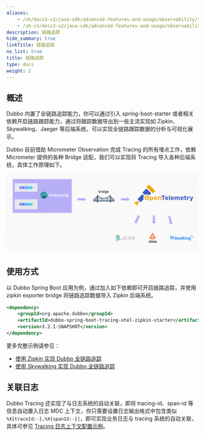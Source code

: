 ```yaml
---
aliases:
    - /zh/docs3-v2/java-sdk/advanced-features-and-usage/observability/tracing/
    - /zh-cn/docs3-v2/java-sdk/advanced-features-and-usage/observability/tracing/
description: 链路追踪
hide_summary: true
linkTitle: 链路追踪
no_list: true
title: 链路追踪
type: docs
weight: 2
---
```


## 概述
Dubbo 内置了全链路追踪能力，你可以通过引入 spring-boot-starter 或者相关依赖开启链路跟踪能力，通过将跟踪数据导出到一些主流实现如 Zipkin、Skywalking、Jaeger 等后端系统，可以实现全链路跟踪数据的分析与可视化展示。

Dubbo 目前借助 Micrometer Observation 完成 Tracing 的所有埋点工作，依赖 Micrometer 提供的各种 Bridge 适配，我们可以实现将 Tracing 导入各种后端系统，具体工作原理如下。

![micrometer-bridge](/imgs/docs3-v2/java-sdk/observability/micrometer-bridge.png)

## 使用方式

以 Dubbo Spring Boot 应用为例，通过加入如下依赖即可开启链路追踪，并使用 zipkin exporter bridge 将链路追踪数据导入 Zipkin 后端系统。

```xml
<dependency>
    <groupId>org.apache.dubbo</groupId>
    <artifactId>dubbo-spring-boot-tracing-otel-zipkin-starter</artifactId>
    <version>3.2.1-SNAPSHOT</version>
</dependency>
```

更多完整示例请参见：
* [使用 Zipkin 实现 Dubbo 全链路追踪](/zh-cn/overview/tasks/observability/tracing/zipkin/)
* [使用 Skywalking 实现 Dubbo 全链路追踪](/zh-cn/overview/tasks/observability/tracing/skywalking/)

## 关联日志

Dubbo Tracing 还实现了与日志系统的自动关联，即将 tracing-id、span-id 等信息自动置入日志 MDC 上下文，你只需要设置日志输出格式中包含类似 `%X{traceId:-},%X{spanId:-}]`，即可实现业务日志与 tracing 系统的自动关联，具体可参见 [Tracing 日志上下文配置示例](https://github.com/apache/dubbo-samples/blob/master/4-governance/dubbo-samples-spring-boot-tracing/dubbo-samples-spring-boot-tracing-otel-otlp/provider/src/main/resources/application.yml)。

